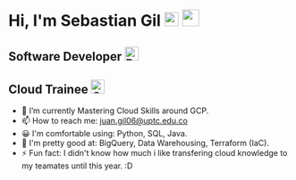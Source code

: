 <h1> Hi, I'm Sebastian Gil <img src="https://raw.githubusercontent.com/Tarikul-Islam-Anik/Animated-Fluent-Emojis/master/Emojis/Smilies/Beaming%20Face%20with%20Smiling%20Eyes.png" alt="Beaming Face with Smiling Eyes" width="25" height="25" /> <img src="https://raw.githubusercontent.com/iampavangandhi/iampavangandhi/master/gifs/Hi.gif" width="30px"></h1>
<h2>Software Developer <img src="https://raw.githubusercontent.com/Tarikul-Islam-Anik/Animated-Fluent-Emojis/master/Emojis/Smilies/Robot.png" alt="Robot" width="25" height="25" /></h2>
<h2>Cloud Trainee <img src="https://raw.githubusercontent.com/Tarikul-Islam-Anik/Animated-Fluent-Emojis/master/Emojis/Travel%20and%20places/Cloud%20with%20Snow.png" alt="Cloud with Snow" width="25" height="25" /></h2>

- 🌱 I’m currently Mastering Cloud Skills around GCP.
- 📫 How to reach me: juan.gil06@uptc.edu.co
- 😀 I'm comfortable using: Python, SQL, Java.
- 💪 I'm pretty good at: BigQuery, Data Warehousing, Terraform (IaC).
- ⚡ Fun fact: I didn't know how much i like transfering cloud knowledge to my teamates until this year. :D

